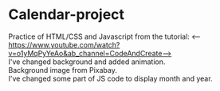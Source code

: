 # Calendar-project
Practice of HTML/CSS and Javascript from the tutorial: <--https://www.youtube.com/watch?v=o1yMqPyYeAo&ab_channel=CodeAndCreate-->
<br>
I've changed background and added animation.
<br>
Background image from Pixabay.
<br>
I've changed some part of JS code to display month and year.
